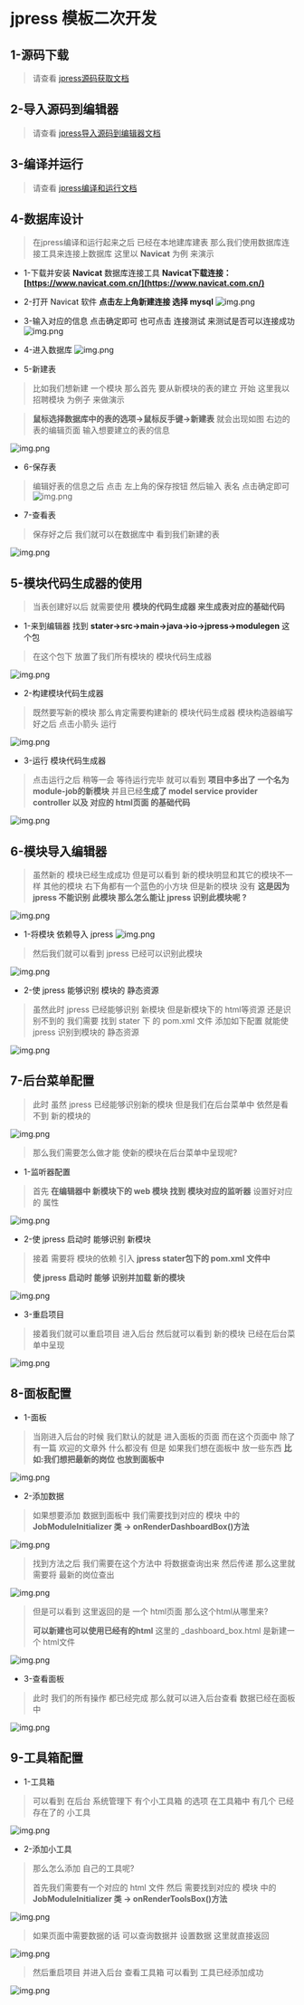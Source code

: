 # jpress 模板二次开发

## 1-源码下载
> 请查看 [jpress源码获取文档](./jpress_download_source.md)

## 2-导入源码到编辑器
> 请查看 [jpress导入源码到编辑器文档](./jpress_open_compiler.md)

## 3-编译并运行
> 请查看 [jpress编译和运行文档](./jpress_compile_with_run.md)

## 4-数据库设计
>在jpress编译和运行起来之后 已经在本地建库建表 那么我们使用数据库连接工具来连接上数据库 这里以 **Navicat** 为例 来演示

* 1-下载并安装 **Navicat** 数据库连接工具
  **Navicat下载连接：[https://www.navicat.com.cn/](https://www.navicat.com.cn/)**
  
* 2-打开 Navicat 软件 **点击左上角新建连接 选择 mysql**
  ![img.png](assets/image/template_1.png)
  
* 3-输入对应的信息 点击确定即可 也可点击 连接测试 来测试是否可以连接成功
  ![img.png](assets/image/template_2.png)
  
* 4-进入数据库
  ![img.png](assets/image/template_3.png)


* 5-新建表 
> 比如我们想新建 一个模块 那么首先 要从新模块的表的建立 开始
> 这里我以 招聘模块 为例子 来做演示

> **鼠标选择数据库中的表的选项->鼠标反手键->新建表** 就会出现如图 右边的表的编辑页面
> 输入想要建立的表的信息 

  ![img.png](assets/image/template_4.png)

* 6-保存表
> 编辑好表的信息之后 点击 左上角的保存按钮 然后输入 表名 点击确定即可 
  ![img.png](assets/image/template_5.png)

* 7-查看表
> 保存好之后 我们就可以在数据库中 看到我们新建的表

  ![img.png](assets/image/template_6.png)
  
## 5-模块代码生成器的使用
> 当表创建好以后 就需要使用 **模块的代码生成器 来生成表对应的基础代码**

* 1-来到编辑器 找到 **stater->src->main->java->io->jpress->modulegen** 这个包
>在这个包下 放置了我们所有模块的 模块代码生成器 

  ![img.png](assets/image/template_7.png)

* 2-构建模块代码生成器
> 既然要写新的模块 那么肯定需要构建新的 模块代码生成器
> 模块构造器编写好之后 点击小箭头 运行

  ![img.png](assets/image/template_8.png)

* 3-运行 模块代码生成器
> 点击运行之后 稍等一会 等待运行完毕 就可以看到 **项目中多出了 一个名为module-job的新模块** 
> 并且已经**生成了 model service provider controller 以及 对应的 html页面 的基础代码**

  ![img.png](assets/image/template_9.png)

## 6-模块导入编辑器
> 虽然新的 模块已经生成成功 但是可以看到 新的模块明显和其它的模块不一样 其他的模块 右下角都有一个蓝色的小方块
> 但是新的模块 没有 **这是因为 jpress 不能识别 此模块 那么怎么能让 jpress 识别此模块呢 ?**

  ![img.png](assets/image/template_10.png)

* 1-将模块 依赖导入 jpress
  ![img.png](assets/image/template_11.png)
> 然后我们就可以看到 jpress 已经可以识别此模块

  ![img.png](assets/image/template_12.png)

* 2-使 jpress 能够识别 模块的 静态资源
>虽然此时 jpress 已经能够识别 新模块 但是新模块下的 html等资源 还是识别不到的
> 我们需要 找到 stater 下 的 pom.xml 文件  添加如下配置  就能使 jpress 识别到模块的 静态资源

  ![img.png](assets/image/template_13.png)

## 7-后台菜单配置
> 此时 虽然 jpress 已经能够识别新的模块 但是我们在后台菜单中 依然是看不到 新的模块的

  ![img.png](assets/image/template_14.png)

> 那么我们需要怎么做才能 使新的模块在后台菜单中呈现呢?

* 1-监听器配置 
> 首先 **在编辑器中 新模块下的 web 模块 找到 模块对应的监听器** 设置好对应的 属性

  ![img.png](assets/image/template_15.png)

* 2-使 jpress 启动时 能够识别 新模块
>接着 需要将 模块的依赖 引入 **jpress stater包下的 pom.xml 文件中**
> 
> **使 jpress 启动时 能够 识别并加载 新的模块**

  ![img.png](assets/image/template_16.png)

* 3-重启项目
> 接着我们就可以重启项目 进入后台 然后就可以看到 新的模块 已经在后台菜单中呈现

  ![img.png](assets/image/template_17.png)

## 8-面板配置
* 1-面板
>当刚进入后台的时候 我们默认的就是 进入面板的页面 而在这个页面中 除了有一篇 欢迎的文章外 什么都没有
> 但是  如果我们想在面板中 放一些东西 **比如:我们想把最新的岗位 也放到面板中**

  ![img.png](assets/image/template_18.png)

* 2-添加数据
> 如果想要添加 数据到面板中 我们需要找到对应的 模块 中的 **JobModuleInitializer 类 -> onRenderDashboardBox()方法**

  ![img.png](assets/image/template_19.png)

> 找到方法之后 我们需要在这个方法中 将数据查询出来 然后传递 那么这里就需要将 最新的岗位查出

  ![img.png](assets/image/template_20.png)

> 但是可以看到 这里返回的是 一个 html页面 那么这个html从哪里来?
> 
> **可以新建也可以使用已经有的html** 这里的 _dashboard_box.html 是新建一个 html文件

  ![img.png](assets/image/template_21.png)

* 3-查看面板
> 此时 我们的所有操作 都已经完成 那么就可以进入后台查看 数据已经在面板中

  ![img.png](assets/image/template_22.png)

## 9-工具箱配置
* 1-工具箱
> 可以看到 在后台 系统管理下 有个小工具箱 的选项 在工具箱中 有几个 已经存在了的 小工具

  ![img.png](assets/image/template_23.png)

* 2-添加小工具
> 那么怎么添加 自己的工具呢?
> 
> 首先我们需要有一个对应的 html 文件 然后 需要找到对应的 模块 中的 **JobModuleInitializer 类 -> onRenderToolsBox()方法**
 
  ![img.png](assets/image/template_24.png)

> 如果页面中需要数据的话 可以查询数据并 设置数据 这里就直接返回

  ![img.png](assets/image/template_25.png)

> 然后重启项目 并进入后台 查看工具箱 可以看到 工具已经添加成功

  ![img.png](assets/image/template_26.png)